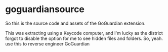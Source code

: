 # goguardiansource
So this is the source code and assets of the GoGuardian extension.

This was extracting using a Keycode computer, and I'm lucky as the district forgot to disable the option for me to see hidden files and folders.
So, yeah. use this to reverse engineer GoGuardian
